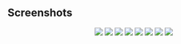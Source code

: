 ## Screenshots
<p align = "center">
  <img src="assets/sc1">
  <img src="assets/sc2">
  <img src="assets/sc3">
  <img src="assets/sc4">
  <img src="assets/sc5">
  <img src="assets/sc6">
  <img src="assets/sc7">
  <img src="assets/sc8">
</p>
